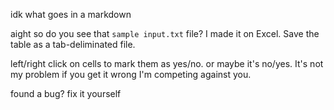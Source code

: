 idk what goes in a markdown

aight so do you see that `sample input.txt` file? I made it on Excel. Save the table as a tab-deliminated file.

left/right click on cells to mark them as yes/no. or maybe it's no/yes. It's not my problem if you get it wrong I'm competing against you.

found a bug? fix it yourself